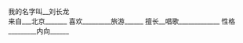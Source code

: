 我的名字叫__刘长龙                 
来自___北京_______
喜欢_________旅游______
擅长__唱歌_____________
性格_________内向______

